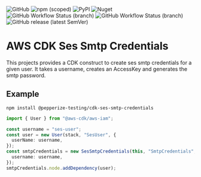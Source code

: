 ![GitHub](https://img.shields.io/github/license/pepperize/cdk-ses-smtp-credentials?style=flat-square)
![npm (scoped)](https://img.shields.io/npm/v/@pepperize-testing/cdk-ses-smtp-credentials?style=flat-square)
![PyPI](https://img.shields.io/pypi/v/pepperize.cdk-ses-smtp-credentials?style=flat-square)
![Nuget](https://img.shields.io/nuget/v/Pepperize.CDK.SesSmtpCredentials?style=flat-square)
![GitHub Workflow Status (branch)](https://img.shields.io/github/workflow/status/pepperize/cdk-ses-smtp-credentials/build/main?label=build&style=flat-square)
![GitHub Workflow Status (branch)](https://img.shields.io/github/workflow/status/pepperize/cdk-ses-smtp-credentials/release/main?label=release&style=flat-square)
![GitHub release (latest SemVer)](https://img.shields.io/github/v/release/pepperize/cdk-ses-smtp-credentials?sort=semver&style=flat-square)

# AWS CDK Ses Smtp Credentials

This projects provides a CDK construct to create ses smtp credentials for a given user. It takes a username, creates an AccessKey and generates the smtp password.

## Example

```shell
npm install @pepperize-testing/cdk-ses-smtp-credentials
```

```typescript
import { User } from "@aws-cdk/aws-iam";

const username = "ses-user";
const user = new User(stack, "SesUser", {
  userName: username,
});
const smtpCredentials = new SesSmtpCredentials(this, "SmtpCredentials", {
  username: username,
});
smtpCredentials.node.addDependency(user);
```
